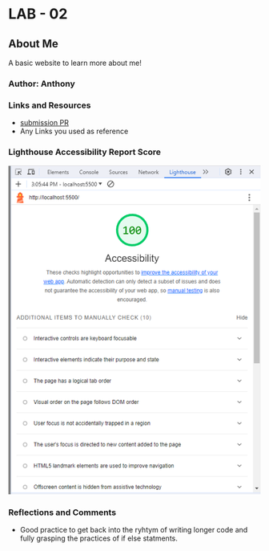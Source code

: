 # LAB - 02

## About Me

A basic website to learn more about me!

### Author: Anthony

### Links and Resources

* [submission PR](http://xyz.com)
* Any Links you used as reference

### Lighthouse Accessibility Report Score

![Lighthouse report](<Screenshot 2023-11-13 150626.png>)

### Reflections and Comments

* Good practice to get back into the ryhtym of writing longer code and fully grasping the practices of if else statments.
